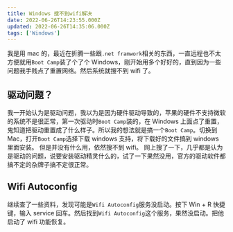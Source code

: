 ```yaml
---
title: Windows 搜不到wifi解决
date: 2022-06-26T14:23:55.000Z
updated: 2022-06-26T14:35:06.000Z
tags: ['Windows']
---
```

  
我是用 mac 的，最近在折腾一些跟`.net framwork`相关的东西，一直远程也不太方便就用`Boot Camp`装了个了个 Windows，刚开始用多个好好的，直到因为一些问题我手贱点了重置网络。然后系统就搜不到 wifi 了。

## 驱动问题？

我一开始认为是驱动问题，我以为是因为硬件驱动导致的，苹果的硬件不支持微软的系统不是很正常，第一次驱动时`Boot Camp`装的，在 Windows 上面点了重置，鬼知道把驱动重置成了什么样子。所以我的想法就是搞一个`Boot Camp`。切换到 Mac，打开`Boot Camp`选择下载 windows 支持，将下载好的文件搞到 windows 里面安装。
但是并没有什么用，依然搜不到 wifi。
网上搜了一下，几乎都是认为是驱动的问题，说要安装驱动精灵什么的，试了一下果然没用，官方的驱动软件都搞不定的杂牌子搞不定很正常。

## Wifi Autoconfig

继续查了一些资料，发现可能是`Wifi Autoconfig`服务没启动。按下 Win + R 快捷键，输入 service 回车。然后找到`Wifi Autoconfig`这个服务，果然没启动。把他启动了 wifi 功能恢复。